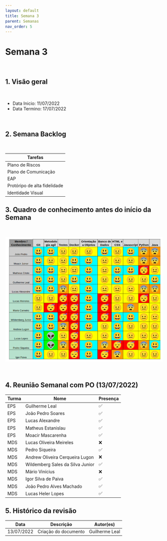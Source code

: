 ```yaml
---
layout: default
title: Semana 3
parent: Semanas
nav_order: 5
---
```


# Semana 3

<br>

## 1. Visão geral

<br>

- Data Inicio: 11/07/2022
- Data Termino: 17/07/2022

<br>

## 2. Semana Backlog

<br>

|Tarefas|
|--------|
|Plano de Riscos|
|Plano de Comunicação|
|EAP|
|Protóripo de alta fidelidade|
|Identidade Visual|

## 3. Quadro de conhecimento antes do início da Semana

<br>

![Quadro de conhecimento Semana ](../../assets/images/quadro_conhecimento-0.png)

<br>

## 4. Reunião Semanal com PO (13/07/2022)

|Turma|Nome|Presença|
|--|--|--|
|EPS|Guilherme Leal|:white_check_mark:|
|EPS|João Pedro Soares|:white_check_mark:|
|EPS|Lucas Alexandre|:white_check_mark:|
|EPS|Matheus Estanislau|:white_check_mark:|
|EPS|Moacir Mascarenha|:white_check_mark:|
|MDS|Lucas Oliveira Meireles|:x:|
|MDS|Pedro Siqueira|:white_check_mark:|
|MDS|Andrew Oliveira Cerqueira Lugon|:x:|
|MDS|Wildemberg Sales da Silva Junior|:white_check_mark:|
|MDS|Mário Vinícius|:x:|
|MDS|Igor Silva de Paiva|:white_check_mark:|
|MDS|João Pedro Alves Machado|:white_check_mark:|
|MDS|Lucas Heler Lopes|:white_check_mark:|

## 5. Histórico da revisão

|**Data**|**Descrição**|**Autor(es)**|
|--------|-------------|-------------|
|13/07/2022|Criação do documento| Guilherme Leal |